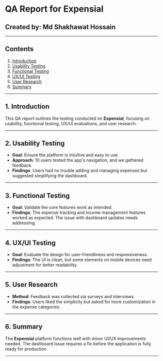 # QA Report for Expensial

## Created by: Md Shakhawat Hossain

---

## Contents

1. [Introduction](#introduction)
2. [Usability Testing](#usability-testing)
3. [Functional Testing](#functional-testing)
4. [UX/UI Testing](#uxui-testing)
5. [User Research](#user-research)
6. [Summary](#summary)

---

## 1. Introduction

This QA report outlines the testing conducted on **Expensial**, focusing on usability, functional testing, UX/UI evaluations, and user research.

---

## 2. Usability Testing
- **Goal**: Ensure the platform is intuitive and easy to use.
- **Approach**: 10 users tested the app's navigation, and we gathered feedback.
- **Findings**: Users had no trouble adding and managing expenses but suggested simplifying the dashboard.

---

## 3. Functional Testing
- **Goal**: Validate the core features work as intended.
- **Findings**: The expense tracking and income management features worked as expected. The issue with dashboard updates needs addressing.

---

## 4. UX/UI Testing
- **Goal**: Evaluate the design for user-friendliness and responsiveness.
- **Findings**: The UI is clean, but some elements on mobile devices need adjustment for better readability.

---

## 5. User Research
- **Method**: Feedback was collected via surveys and interviews.
- **Findings**: Users liked the simplicity but asked for more customization in the expense categories.

---

## 6. Summary

The **Expensial** platform functions well with minor UI/UX improvements needed. The dashboard issue requires a fix before the application is fully ready for production.

---

